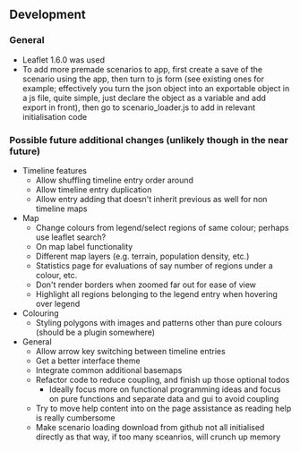 ## Development

### General
- Leaflet 1.6.0 was used
- To add more premade scenarios to app, first create a save of the scenario using the app, then turn to js form (see existing ones for example; effectively you turn the json object into an exportable object in a js file, quite simple, just declare the object as a variable and add export in front), then go to scenario_loader.js to add in relevant initialisation code

### Possible future additional changes (unlikely though in the near future)
- Timeline features
	- Allow shuffling timeline entry order around
	- Allow timeline entry duplication
	- Allow entry adding that doesn't inherit previous as well for non timeline maps
- Map
	- Change colours from legend/select regions of same colour; perhaps use leaflet search?
	- On map label functionality
	- Different map layers (e.g. terrain, population density, etc.)
	- Statistics page for evaluations of say number of regions under a colour, etc.
	- Don't render borders when zoomed far out for ease of view
	- Highlight all regions belonging to the legend entry when hovering over legend
- Colouring
	- Styling polygons with images and patterns other than pure colours (should be a plugin somewhere)
- General
	- Allow arrow key switching between timeline entries
	- Get a better interface theme
	- Integrate common additional basemaps
	- Refactor code to reduce coupling, and finish up those optional todos
  		- Ideally focus more on functional programming ideas and focus on pure functions and separate data and gui to avoid coupling
	- Try to move help content into on the page assistance as reading help is really cumbersome
	- Make scenario loading download from github not all initialised directly as that way, if too many sceanrios, will crunch up memory